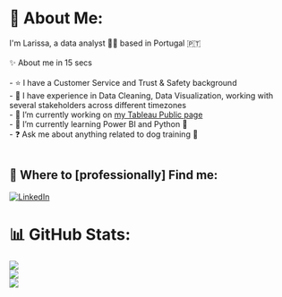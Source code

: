 # 💫 About Me:
I'm Larissa, a data analyst 👩‍💻  based in Portugal 🇵🇹 <br>  <br>✨ About me in 15 secs<br><br>- ⭐️ I have a Customer Service and Trust & Safety background<br>- 🍪 I have experience in Data Cleaning, Data Visualization, working with several stakeholders across different timezones<br>- 🔭 I’m currently working on [my Tableau Public page](https://public.tableau.com/app/profile/larissa.gomes5648)  <br>- 🌱 I’m currently learning Power BI and Python 🐍  <br>- ❓ Ask me about anything related to dog training 🦮  <br>  <br>


## 💌 Where to [professionally] Find me:
[![LinkedIn](https://img.shields.io/badge/LinkedIn-%230077B5.svg?logo=linkedin&logoColor=white)](https://linkedin.com/in/larigomes) 
# 📊 GitHub Stats:
![](https://github-readme-stats.vercel.app/api?username=larixgomex&theme=dark&hide_border=false&include_all_commits=false&count_private=false)<br/>
![](https://github-readme-streak-stats.herokuapp.com/?user=larixgomex&theme=dark&hide_border=false)<br/>
![](https://github-readme-stats.vercel.app/api/top-langs/?username=larixgomex&theme=dark&hide_border=false&include_all_commits=false&count_private=false&layout=compact)

<!-- Proudly created with GPRM ( https://gprm.itsvg.in ) -->


